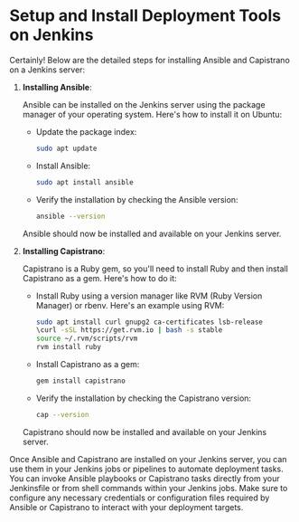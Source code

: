 # Setup and Install Deployment Tools on Jenkins

Certainly! Below are the detailed steps for installing Ansible and Capistrano on a Jenkins server:

1. **Installing Ansible**:

   Ansible can be installed on the Jenkins server using the package manager of your operating system. Here's how to install it on Ubuntu:

   - Update the package index:
     ```bash
     sudo apt update
     ```

   - Install Ansible:
     ```bash
     sudo apt install ansible
     ```

   - Verify the installation by checking the Ansible version:
     ```bash
     ansible --version
     ```

   Ansible should now be installed and available on your Jenkins server.

2. **Installing Capistrano**:

   Capistrano is a Ruby gem, so you'll need to install Ruby and then install Capistrano as a gem. Here's how to do it:

   - Install Ruby using a version manager like RVM (Ruby Version Manager) or rbenv. Here's an example using RVM:
     ```bash
     sudo apt install curl gnupg2 ca-certificates lsb-release
     \curl -sSL https://get.rvm.io | bash -s stable
     source ~/.rvm/scripts/rvm
     rvm install ruby
     ```

   - Install Capistrano as a gem:
     ```bash
     gem install capistrano
     ```

   - Verify the installation by checking the Capistrano version:
     ```bash
     cap --version
     ```

   Capistrano should now be installed and available on your Jenkins server.

Once Ansible and Capistrano are installed on your Jenkins server, you can use them in your Jenkins jobs or pipelines to automate deployment tasks. You can invoke Ansible playbooks or Capistrano tasks directly from your Jenkinsfile or from shell commands within your Jenkins jobs. Make sure to configure any necessary credentials or configuration files required by Ansible or Capistrano to interact with your deployment targets.

